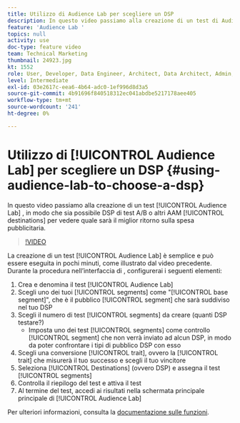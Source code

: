```yaml
---
title: Utilizzo di Audience Lab per scegliere un DSP
description: In questo video passiamo alla creazione di un test di Audience Lab per consentire di eseguire test A/B DSP o altre destinazioni AAM per vedere quale sarà il miglior ritorno sulla spesa pubblicitaria.
feature: 'Audience Lab '
topics: null
activity: use
doc-type: feature video
team: Technical Marketing
thumbnail: 24923.jpg
kt: 1552
role: User, Developer, Data Engineer, Architect, Data Architect, Admin, Leader
level: Intermediate
exl-id: 03e2617c-eea6-4b64-adc0-1ef996d8d3a5
source-git-commit: 4b91696f840518312ec041abdbe5217178aee405
workflow-type: tm+mt
source-wordcount: '241'
ht-degree: 0%

---
```


# Utilizzo di [!UICONTROL Audience Lab] per scegliere un DSP {#using-audience-lab-to-choose-a-dsp}

In questo video passiamo alla creazione di un test [!UICONTROL Audience Lab] , in modo che sia possibile DSP di test A/B o altri AAM [!UICONTROL destinations] per vedere quale sarà il miglior ritorno sulla spesa pubblicitaria.

>[!VIDEO](https://video.tv.adobe.com/v/24923/?quality=12)

La creazione di un test [!UICONTROL Audience Lab] è semplice e può essere eseguita in pochi minuti, come illustrato dal video precedente. Durante la procedura nell’interfaccia di , configurerai i seguenti elementi:

1. Crea e denomina il test [!UICONTROL Audience Lab]
1. Scegli uno dei tuoi [!UICONTROL segments] come &quot;[!UICONTROL base segment]&quot;, che è il pubblico [!UICONTROL segment] che sarà suddiviso nel tuo DSP
1. Scegli il numero di test [!UICONTROL segments] da creare (quanti DSP testare?)
   * Imposta uno dei test [!UICONTROL segments] come controllo [!UICONTROL segment] che non verrà inviato ad alcun DSP, in modo da poter confrontare i tipi di pubblico DSP con esso
1. Scegli una conversione [!UICONTROL trait], ovvero la [!UICONTROL trait] che misurerà il tuo successo e scegli il tuo vincitore
1. Seleziona [!UICONTROL Destinations] (ovvero DSP) e assegna il test [!UICONTROL segments]
1. Controlla il riepilogo del test e attiva il test
1. Al termine del test, accedi ai risultati nella schermata principale principale di [!UICONTROL Audience Lab]

Per ulteriori informazioni, consulta la [documentazione sulle funzioni](https://marketing.adobe.com/resources/help/en_US/aam/audience-lab.html).
